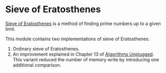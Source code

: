 # Sieve of Eratosthenes
[Sieve of Eratosthenes](https://en.wikipedia.org/wiki/Sieve_of_Eratosthenes) is
a method of finding prime numbers up to a given limit.

This module contains two implementations of sieve of Eratosthenes.
1. Ordinary sieve of Eratosthenes.
2. An improvement explained in Chapter 13 of 
   [Algorithms Unplugged](http://dx.doi.org/10.1007/978-3-642-15328-0).  
   This variant reduced the number of memory write by introducing one additional
   comparison.
